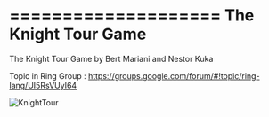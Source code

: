 ====================
The Knight Tour Game
====================

The Knight Tour Game by Bert Mariani and Nestor Kuka

Topic in Ring Group : https://groups.google.com/forum/#!topic/ring-lang/UI5RsVUyI64

![KnightTour](https://github.com/ring-lang/ring/blob/master/applications/knighttour/knighttour.png)